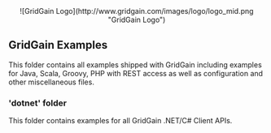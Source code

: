 <center>
![GridGain Logo](http://www.gridgain.com/images/logo/logo_mid.png "GridGain Logo")
</center>

## GridGain Examples
This folder contains all examples shipped with GridGain including examples for Java, Scala, Groovy, PHP with REST access as well as configuration and other miscellaneous files.


### 'dotnet' folder
This folder contains examples for all GridGain .NET/C# Client APIs. 


